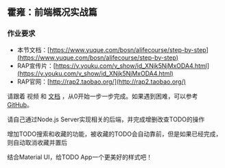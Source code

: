 ## 霍雍：前端概况实战篇

### 作业要求

- 本节文档：[https://www.yuque.com/bosn/alifecourse/step-by-step](https://www.yuque.com/bosn/alifecourse/step-by-step)
- RAP宣传片：[https://v.youku.com/v_show/id_XNjk5NjMxODA4.html](https://v.youku.com/v_show/id_XNjk5NjMxODA4.html)
- RAP官网：[http://rap2.taobao.org/](http://rap2.taobao.org/)

请跟着 视频 和 [文档](https://www.yuque.com/bosn/alifecourse/step-by-step) ，从0开始一步一步完成。如果遇到困难，可以参考[GitHub](https://github.com/Bosn/ali_lesson_react_demo/tree/master)。

请自己通过Node.js Server实现相关的后端，并完成增删改查TODO的操作

增加TODO搜索和收藏的功能，被收藏的TODO会自动靠前，但是如果已经完成，则自动取消收藏并置后

结合Material UI，给TODO App一个更美好的样式吧！